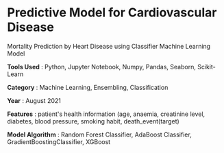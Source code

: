 # Predictive Model for Cardiovascular Disease
Mortality Prediction by Heart Disease using Classifier Machine Learning Model

**Tools Used** : Python, Jupyter Notebook, Numpy, Pandas, Seaborn, Scikit-Learn

**Category** : Machine Learning, Ensembling, Classification

**Year** : August 2021

**Features** : patient's health information (age, anaemia, creatinine level, diabetes, blood pressure, smoking habit, death_event(target)

**Model Algorithm** : Random Forest Classifier, AdaBoost Classifier, GradientBoostingClassifier, XGBoost

